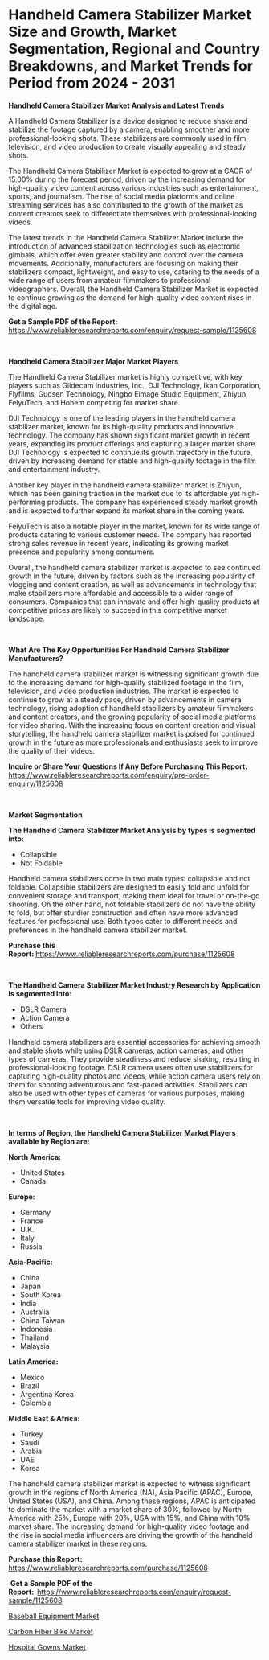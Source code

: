 <p><h1>Handheld Camera Stabilizer Market Size and Growth, Market Segmentation, Regional and Country Breakdowns, and Market Trends for Period from 2024 -  2031</h1></p><p><strong>Handheld Camera Stabilizer Market Analysis and Latest Trends</strong></p>
<p><p>A Handheld Camera Stabilizer is a device designed to reduce shake and stabilize the footage captured by a camera, enabling smoother and more professional-looking shots. These stabilizers are commonly used in film, television, and video production to create visually appealing and steady shots.</p><p>The Handheld Camera Stabilizer Market is expected to grow at a CAGR of 15.00% during the forecast period, driven by the increasing demand for high-quality video content across various industries such as entertainment, sports, and journalism. The rise of social media platforms and online streaming services has also contributed to the growth of the market as content creators seek to differentiate themselves with professional-looking videos.</p><p>The latest trends in the Handheld Camera Stabilizer Market include the introduction of advanced stabilization technologies such as electronic gimbals, which offer even greater stability and control over the camera movements. Additionally, manufacturers are focusing on making their stabilizers compact, lightweight, and easy to use, catering to the needs of a wide range of users from amateur filmmakers to professional videographers. Overall, the Handheld Camera Stabilizer Market is expected to continue growing as the demand for high-quality video content rises in the digital age.</p></p>
<p><strong>Get a Sample PDF of the Report:&nbsp;</strong> <a href="https://www.reliableresearchreports.com/enquiry/request-sample/1125608">https://www.reliableresearchreports.com/enquiry/request-sample/1125608</a></p>
<p>&nbsp;</p>
<p><strong>Handheld Camera Stabilizer Major Market Players</strong></p>
<p><p>The Handheld Camera Stabilizer market is highly competitive, with key players such as Glidecam Industries, Inc., DJI Technology, Ikan Corporation, Flyfilms, Gudsen Technology, Ningbo Eimage Studio Equipment, Zhiyun, FeiyuTech, and Hohem competing for market share.</p><p>DJI Technology is one of the leading players in the handheld camera stabilizer market, known for its high-quality products and innovative technology. The company has shown significant market growth in recent years, expanding its product offerings and capturing a larger market share. DJI Technology is expected to continue its growth trajectory in the future, driven by increasing demand for stable and high-quality footage in the film and entertainment industry.</p><p>Another key player in the handheld camera stabilizer market is Zhiyun, which has been gaining traction in the market due to its affordable yet high-performing products. The company has experienced steady market growth and is expected to further expand its market share in the coming years.</p><p>FeiyuTech is also a notable player in the market, known for its wide range of products catering to various customer needs. The company has reported strong sales revenue in recent years, indicating its growing market presence and popularity among consumers.</p><p>Overall, the handheld camera stabilizer market is expected to see continued growth in the future, driven by factors such as the increasing popularity of vlogging and content creation, as well as advancements in technology that make stabilizers more affordable and accessible to a wider range of consumers. Companies that can innovate and offer high-quality products at competitive prices are likely to succeed in this competitive market landscape.</p></p>
<p>&nbsp;</p>
<p><strong>What Are The Key Opportunities For Handheld Camera Stabilizer Manufacturers?</strong></p>
<p><p>The handheld camera stabilizer market is witnessing significant growth due to the increasing demand for high-quality stabilized footage in the film, television, and video production industries. The market is expected to continue to grow at a steady pace, driven by advancements in camera technology, rising adoption of handheld stabilizers by amateur filmmakers and content creators, and the growing popularity of social media platforms for video sharing. With the increasing focus on content creation and visual storytelling, the handheld camera stabilizer market is poised for continued growth in the future as more professionals and enthusiasts seek to improve the quality of their videos.</p></p>
<p><strong>Inquire or Share Your Questions If Any Before Purchasing This Report:</strong> <a href="https://www.reliableresearchreports.com/enquiry/pre-order-enquiry/1125608">https://www.reliableresearchreports.com/enquiry/pre-order-enquiry/1125608</a></p>
<p>&nbsp;</p>
<p><strong>Market Segmentation</strong></p>
<p><strong>The Handheld Camera Stabilizer Market Analysis by types is segmented into:</strong></p>
<p><ul><li>Collapsible</li><li>Not Foldable</li></ul></p>
<p><p>Handheld camera stabilizers come in two main types: collapsible and not foldable. Collapsible stabilizers are designed to easily fold and unfold for convenient storage and transport, making them ideal for travel or on-the-go shooting. On the other hand, not foldable stabilizers do not have the ability to fold, but offer sturdier construction and often have more advanced features for professional use. Both types cater to different needs and preferences in the handheld camera stabilizer market.</p></p>
<p><strong>Purchase this Report:&nbsp;</strong><a href="https://www.reliableresearchreports.com/purchase/1125608">https://www.reliableresearchreports.com/purchase/1125608</a></p>
<p>&nbsp;</p>
<p><strong>The Handheld Camera Stabilizer Market Industry Research by Application is segmented into:</strong></p>
<p><ul><li>DSLR Camera</li><li>Action Camera</li><li>Others</li></ul></p>
<p><p>Handheld camera stabilizers are essential accessories for achieving smooth and stable shots while using DSLR cameras, action cameras, and other types of cameras. They provide steadiness and reduce shaking, resulting in professional-looking footage. DSLR camera users often use stabilizers for capturing high-quality photos and videos, while action camera users rely on them for shooting adventurous and fast-paced activities. Stabilizers can also be used with other types of cameras for various purposes, making them versatile tools for improving video quality.</p></p>
<p>&nbsp;</p>
<p><strong>In terms of Region, the Handheld Camera Stabilizer Market Players available by Region are:</strong></p>
<p>
    <p> <strong> North America: </strong>
        <ul>
            <li>United States</li>
            <li>Canada</li>
        </ul>
        </p> 
    <p> <strong> Europe: </strong>
        <ul>
            <li>Germany</li>
            <li>France</li>
            <li>U.K.</li>
            <li>Italy</li>
            <li>Russia</li>
        </ul>
        </p> 
    <p> <strong> Asia-Pacific: </strong>
        <ul>
            <li>China</li>
            <li>Japan</li>
            <li>South Korea</li>
            <li>India</li>
            <li>Australia</li>
            <li>China Taiwan</li>
            <li>Indonesia</li>
            <li>Thailand</li>
            <li>Malaysia</li>
        </ul>
        </p> 
    <p> <strong> Latin America: </strong>
        <ul>
            <li>Mexico</li>
            <li>Brazil</li>
            <li>Argentina Korea</li>
            <li>Colombia</li>
        </ul>
        </p> 
    <p> <strong> Middle East & Africa: </strong>
        <ul>
            <li>Turkey</li>
            <li>Saudi</li>
            <li>Arabia</li>
            <li>UAE</li>
            <li>Korea</li>
        </ul>
    </p>
    </p>
<p><p>The handheld camera stabilizer market is expected to witness significant growth in the regions of North America (NA), Asia Pacific (APAC), Europe, United States (USA), and China. Among these regions, APAC is anticipated to dominate the market with a market share of 30%, followed by North America with 25%, Europe with 20%, USA with 15%, and China with 10% market share. The increasing demand for high-quality video footage and the rise in social media influencers are driving the growth of the handheld camera stabilizer market in these regions.</p></p>
<p><strong>Purchase this Report: </strong><a href="https://www.reliableresearchreports.com/purchase/1125608">https://www.reliableresearchreports.com/purchase/1125608</a></p>
<p>&nbsp;<strong>Get a Sample PDF of the Report:&nbsp;&nbsp;</strong><a href="https://www.reliableresearchreports.com/enquiry/request-sample/1125608">https://www.reliableresearchreports.com/enquiry/request-sample/1125608</a></p>
<p><strong></strong></p>
<p><p><a href="https://github.com/johnbach50/Market-Research-Report-List-2/blob/main/baseball-equipment-market.md">Baseball Equipment Market</a></p><p><a href="https://github.com/pjcfca/Market-Research-Report-List-1/blob/main/carbon-fiber-bike-market.md">Carbon Fiber Bike Market</a></p><p><a href="https://github.com/wusalecollins540tpqoz/Market-Research-Report-List-1/blob/main/hospital-gowns-market.md">Hospital Gowns Market</a></p></p>